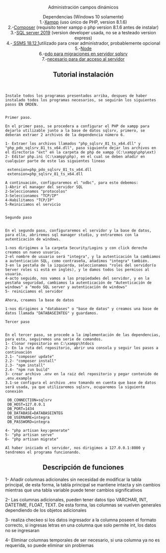 <p align="center"><a>Administración campos dinámicos</a></p>

<p align="center">
    <a>Dependencias (Windows 10 solamente)</a><br>
1.-<a href="https://www.apachefriends.org/download.html">Xampp</a> (uso único de PHP, version 8.1.6)<br>
2.-<a href="https://getcomposer.org/download/">Composer</a> (requisito tener xampp o php version 8.1.6 antes de instalar)<br>
3.-<a href="https://www.microsoft.com/en-us/sql-server/sql-server-downloads">SQL server 2019</a> (version developer usada, no se a testeado version express)<br>
4.-<a href="https://learn.microsoft.com/en-us/sql/ssms/download-sql-server-management-studio-ssms?view=sql-server-ver16"> SSMS 18.12.1</a>utilizado para crear administrador, probablemente opcional<br>
5.-<a href="https://nodejs.org/en/download/">Node</a><br>
6.-<a href="https://learn.microsoft.com/en-us/sql/connect/php/download-drivers-php-sql-server?view=sql-server-2017">pdo para migraciones en servidor sqlsrv</a><br>
7.-<a href="https://learn.microsoft.com/en-us/sql/connect/odbc/download-odbc-driver-for-sql-server?view=sql-server-ver16">necesario para dar acceso al servidor</a><br>
</p>

<p align="center">
    <h2 align="center">Tutorial instalación</h2><br>
    
    
    
    
    Instale todos los programas presentados arriba, despues de haber instalado todos los programas necesarios, se seguirán los siguientes pasos EN ORDEN.
    
    
    Primer paso.
    
    En el primer paso, se procedera a configurar el PHP de xampp para dejarlo utilizable junto a la base de datos sqlsrv, primero, se deberan extraer 2 archivos de la dependencia número 6.
    
    1- Extraer los archivos llamados "php_sqlsrv_81_ts_x64.dll" y "php_pdo_sqlsrv_81_ts_x64.dll", paso siguiente dejar los archivos en el directorio "ext" en la carpeta de php de xampp (C:\xampp\php\ext)
    2- Editar php.ini (C:\xampp\php), en el cual se deben añadir en cualquier parte de este las siguientes lineas

     extension=php_pdo_sqlsrv_81_ts_x64.dll
     extension=php_sqlsrv_81_ts_x64.dll
    
    A continuación, configuraremos el "odbc", para esto debemos:
    1-Abrir el manager del servidor SQL
    2-Seleccionamos "protocolos"
    3-Seleccionamos "TCP/IP"
    4-Habilitamos "TCP/IP"
    5-Reiniciamos el servicio
    
    
    Segundo paso
    
    
    En el segundo paso, configuraremos el servidor y la base de datos, para ello, abriremos sql manager studio, y entraremos con la autenticación de windows.
    
    1-nos dirigimos a la carpeta Security/Logins y con click derecho creamos un nuevo usuario.
    2-el nombre de usuario será "integra", y la autenticación la cambiamos a autenticación SQL, como contraseña, añadimos "integra" también.
    3-en la pestaña de la izquierda, seleccionamos "roles del servidor(o Server roles si está en inglés), y le damos todos los permisos al usuario.
    4-acto seguido, nos vamos a las propiedades del servidor, y en la pestaña seguridad, cambiamos la autenticación de "Autenticación de windows" a "modo SQL server y autenticación de windows"
    5- reiniciamos el servidor
    
    Ahora, creamos la base de datos
    
    1-nos dirigimos a "databases" o "base de datos" y creamos una base de datos llamada "DATABASEINTEG" y guardamos.
    
    Tercer paso
    
    
    En el tercer paso, se procede a la implementación de las dependencias, para esto, seguiremos una serie de comandos. 
    1- Clonar repositorio en C:\xampp\htdocs
    2- En la ruta del repositorio, abrir una consola y seguir los pasos a continuación
    2.1- "composer update"
    2.2- "composer install"
    2.3- "npm install"
    2.4- "npm run build"
    3- crear archivo .env en la raiz del repositorio y pegar contenido de .env.example
    3.1-se configura el archivo .env tomando en cuenta que base de datos será usada, ya que utilizaremos sqlsrv, ocuparemos la siguiente conexión
    
     DB_CONNECTION=sqlsrv
     DB_HOST=127.0.0.1
     DB_PORT=1434
     DB_DATABASE=DATABASEINTEG
     DB_USERNAME=integra
     DB_PASSWORD=integra
    
    4- "php artisan key:generate"
    5- "php artisan serve"
    6- "php artisan migrate"
    
    Al haber iniciado el servidor, nos dirigimos a 127.0.0.1:8000 y tendremos el programa funcionando.




<h2 align=center>Descripción de funciones</h2>


1- Añadir columnas adicionales sin necesidad de modificar la tabla principal, de esta forma, la tabla principal se mantiene intacta y sin cambios mientras que una tabla variable puede tener cambios significativos<br>

2- Las columnas adicionales, pueden tener datos tipo VARCHAR, INT, DATETIME, FLOAT, TEXT. De esta forma, las columnas se vuelven generales dependiendo de los objetos adicionales<br>

3- realiza checkeo si los datos ingresador a la columna poseen el formato correcto, si ingresas letras en una columna que solo permite int, los datos no se ingresaran<br>

4- Eliminar columnas temporales de ser necesario, si una columna ya no es requerida, so puede eliminar sin problemas
